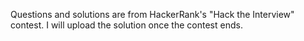 Questions and solutions are from HackerRank's "Hack the Interview" contest. I will upload the solution once the contest ends.